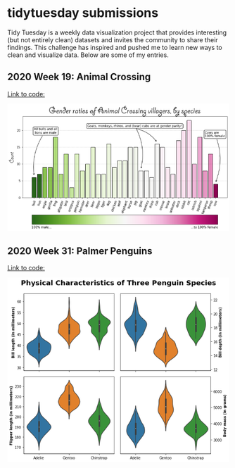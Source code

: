 # tidytuesday submissions

Tidy Tuesday is a weekly data visualization project that provides interesting (but not entirely clean) datasets and invites the community to share their findings. This challenge has inspired and pushed me to learn new ways to clean and visualize data. Below are some of my entries. 

## 2020 Week 19: Animal Crossing
[Link to code:](https://github.com/monikered/tidytuesday-py/blob/master/code/2020_19_animalcrossing)

![](images/2020_19_animalcrossing.png)

## 2020 Week 31: Palmer Penguins
[Link to code:](https://github.com/monikered/tidytuesday-py/blob/master/code/2020_31_penguins)

![](images/2020_31_penguins.png)
